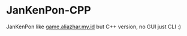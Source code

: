 # JanKenPon-CPP
JanKenPon like [game.aliazhar.my.id](https://game.aliazhar.my.id) but C++ version, no GUI just CLI :)

